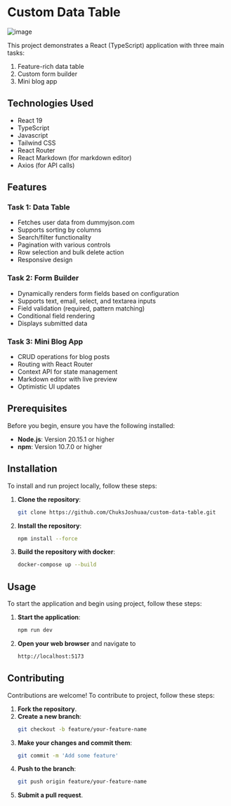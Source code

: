 # Custom Data Table

<img src="https://res.cloudinary.com/chuksmbanaso/image/upload/v1751027991/Screenshot_2025-06-27_at_13.38.26_pf0ogr.png" title="Image" alt="image">

This project demonstrates a React (TypeScript) application with three main tasks:

1. Feature-rich data table
2. Custom form builder
3. Mini blog app

## Technologies Used

- React 19
- TypeScript
- Javascript
- Tailwind CSS
- React Router
- React Markdown (for markdown editor)
- Axios (for API calls)

## Features

### Task 1: Data Table

- Fetches user data from dummyjson.com
- Supports sorting by columns
- Search/filter functionality
- Pagination with various controls
- Row selection and bulk delete action
- Responsive design

### Task 2: Form Builder

- Dynamically renders form fields based on configuration
- Supports text, email, select, and textarea inputs
- Field validation (required, pattern matching)
- Conditional field rendering
- Displays submitted data

### Task 3: Mini Blog App

- CRUD operations for blog posts
- Routing with React Router
- Context API for state management
- Markdown editor with live preview
- Optimistic UI updates

## Prerequisites

Before you begin, ensure you have the following installed:

- **Node.js**: Version 20.15.1 or higher
- **npm**: Version 10.7.0 or higher

## Installation

To install and run project locally, follow these steps:

1. **Clone the repository**:

   ```bash
   git clone https://github.com/ChuksJoshuaa/custom-data-table.git
   ```

2. **Install the repository**:

   ```bash
   npm install --force
   ```

3. **Build the repository with docker**:
   ```bash
   docker-compose up --build
   ```

## Usage

To start the application and begin using project, follow these steps:

1. **Start the application**:
   ```bash
   npm run dev
   ```
2. **Open your web browser** and navigate to
   ```bash
   http://localhost:5173
   ```

## Contributing

Contributions are welcome! To contribute to project, follow these steps:

1. **Fork the repository**.
2. **Create a new branch**:
   ```bash
   git checkout -b feature/your-feature-name
   ```
3. **Make your changes and commit them**:
   ```bash
   git commit -m 'Add some feature'
   ```
4. **Push to the branch**:
   ```bash
   git push origin feature/your-feature-name
   ```
5. **Submit a pull request**.
